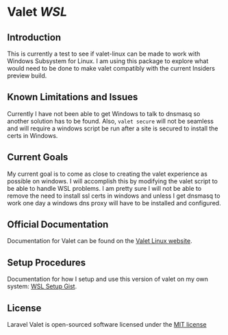 # Valet *WSL*

## Introduction

This is currently a test to see if valet-linux can be made to work with Windows Subsystem for Linux. I am using this package to explore what would need to be done to make valet compatibly with the current Insiders preview build.

## Known Limitations and Issues

Currently I have not been able to get Windows to talk to dnsmasq so another solution has to be found. Also, `valet secure` will not be seamless and will require a windows script be run after a site is secured to install the certs in Windows. 

## Current Goals

My current goal is to come as close to creating the valet experience as possible on windows. I will accomplish this by modifying the valet script to be able to handle WSL problems. I am pretty sure I will not be able to remove the need to install ssl certs in windows and unless I get dnsmasq to work one day a windows dns proxy will have to be installed and configured. 

## Official Documentation

Documentation for Valet can be found on the [Valet Linux website](https://cpriego.github.io/valet-linux/).

## Setup Procedures

Documentation for how I setup and use this version of valet on my own system: [WSL Setup Gist](https://gist.github.com/valeryan/d071dad5a32ccf94d07e685a2bdd2818).

## License

Laravel Valet is open-sourced software licensed under the [MIT license](http://opensource.org/licenses/MIT)
